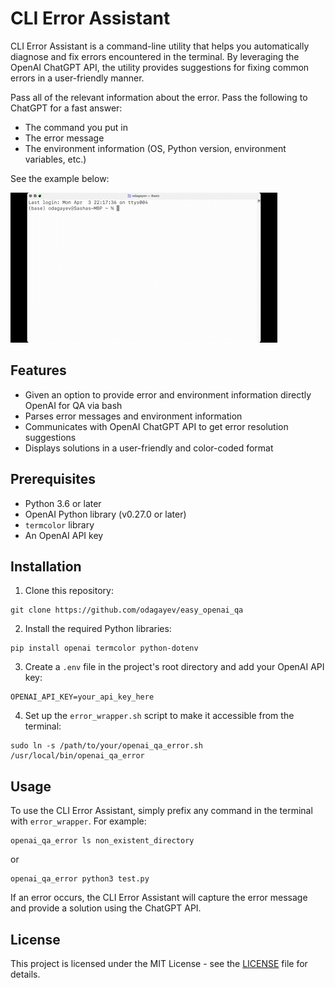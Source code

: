 # CLI Error Assistant

CLI Error Assistant is a command-line utility that helps you automatically diagnose and fix errors encountered in the terminal. By leveraging the OpenAI ChatGPT API, the utility provides suggestions for fixing common errors in a user-friendly manner.

Pass all of the relevant information about the error. Pass the following to ChatGPT for a fast answer:
- The command you put in
- The error message
- The environment information (OS, Python version, environment variables, etc.)

See the example below:

![](https://github.com/odagayev/easy_openai_qa/blob/master/example_of_cli.gif)

## Features

- Given an option to provide error and environment information directly OpenAI for QA via bash
- Parses error messages and environment information
- Communicates with OpenAI ChatGPT API to get error resolution suggestions
- Displays solutions in a user-friendly and color-coded format

## Prerequisites

- Python 3.6 or later
- OpenAI Python library (v0.27.0 or later)
- `termcolor` library
- An OpenAI API key

## Installation

1. Clone this repository:

```
git clone https://github.com/odagayev/easy_openai_qa
```

2. Install the required Python libraries:

```
pip install openai termcolor python-dotenv
```

3. Create a `.env` file in the project's root directory and add your OpenAI API key:

```
OPENAI_API_KEY=your_api_key_here
```

4. Set up the `error_wrapper.sh` script to make it accessible from the terminal:

```
sudo ln -s /path/to/your/openai_qa_error.sh /usr/local/bin/openai_qa_error
```

## Usage

To use the CLI Error Assistant, simply prefix any command in the terminal with `error_wrapper`. For example:

```
openai_qa_error ls non_existent_directory
```
or 
```
openai_qa_error python3 test.py
```


If an error occurs, the CLI Error Assistant will capture the error message and provide a solution using the ChatGPT API.

## License

This project is licensed under the MIT License - see the [LICENSE](license.md) file for details. 

